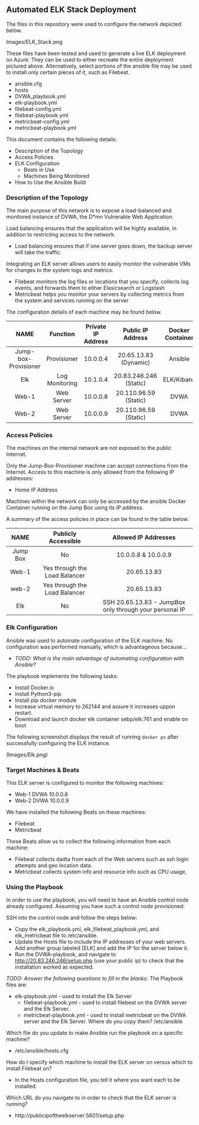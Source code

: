 ## Automated ELK Stack Deployment

The files in this repository were used to configure the network depicted below.


Images/ELK_Stack.png

These files have been tested and used to generate a live ELK deployment on Azure. They can be used to either recreate the entire deployment pictured above. Alternatively, select portions of the ansible file may be used to install only certain pieces of it, such as Filebeat.

  - ansible.cfg
  - hosts
  - DVWA_playbook.yml
  - elk-playbook.yml
  - filebeat-config.yml
  - filebeat-playbook.yml
  - metricbeat-config.yml
  - metricbeat-playbook.yml

This document contains the following details:
- Description of the Topology
- Access Policies
- ELK Configuration
  - Beats in Use
  - Machines Being Monitored
- How to Use the Ansible Build


### Description of the Topology

The main purpose of this network is to expose a load-balanced and monitored instance of DVWA, the D*mn Vulnerable Web Application.

Load balancing ensures that the application will be highly available, in addition to restricting access to the network.
- Load balancing ensures that if one server goes down, the backup server will take the traffic.

Integrating an ELK server allows users to easily monitor the vulnerable VMs for changes to the system logs and metrics.
- Filebeat monitors the log files or locations that you specify, collects log events, and forwards them to either Elasicsearch or Logstash
- Metricbeat helps you monitor your servers by collecting metrics from the system and services running on the server

The configuration details of each machine may be found below.

|         NAME         |     Function     | Private IP Address |   Public IP  Address   | Docker Container |
|:--------------------:|:----------------:|:------------------:|:----------------------:|:----------------:|
| Jump-box-Provisioner |    Provisioner   |      10.0.0.4      |  20.65.13.83 (Dynamic) |      Ansible     |
|          Elk         | Log  Monitoring  |      10.1.0.4      | 20.83.246.246 (Static) |    ELK/Kibana    |
|         Web-1        |    Web Server    |      10.0.0.8      |  20.110.96.59 (Static) |       DVWA       |
|         Web-2        |    Web Server    |      10.0.0.9      |  20.110.96.59 (Static) |       DVWA       |

### Access Policies

The machines on the internal network are not exposed to the public Internet. 

Only the Jump-Box-Provisioner machine can accept connections from the Internet. Access to this machine is only allowed from the following IP addresses:
- Home IP Address

Machines within the network can only be accessed by the ansible Docker Container running on the Jump Box using its IP address.

A summary of the access policies in place can be found in the table below.

|   NAME   |       Publicly Accessible      |                   Allowed IP Addresses                   |
|:--------:|:------------------------------:|:--------------------------------------------------------:|
| Jump Box |               No               |                    10.0.0.8 & 10.0.0.9                   |
|   Web-1  | Yes through the  Load Balancer |                       20.65.13.83                        |
|   web-2  |  Yes through the Load Balancer |                        20.65.13.83                       |
|    Elk   |               No               | SSH 20.65.13.83 - JumpBox only through your personal IP  |

### Elk Configuration

Ansible was used to automate configuration of the ELK machine. No configuration was performed manually, which is advantageous because...
- _TODO: What is the main advantage of automating configuration with Ansible?_

The playbook implements the following tasks:
- Install Docker.io
- Install Python3-pip
- Install pip docker module
- Increase virtual memory to 262144 and assure it increases uppon restart.
- Download and launch docker elk container sebp/elk:761 and enable on boot

The following screenshot displays the result of running `docker ps` after successfully configuring the ELK instance.

(Images/Elk.png)

### Target Machines & Beats
This ELK server is configured to monitor the following machines:
- Web-1 DVWA 10.0.0.8
- Web-2 DVWA 10.0.0.9

We have installed the following Beats on these machines:
- Filebeat
- Metricbeat

These Beats allow us to collect the following information from each machine:
- Filebeat collects dadta from each of the Web servers such as ssh login attempts and geo location data.
- Metricbeat collects system info and resource info such as CPU usage, 

### Using the Playbook
In order to use the playbook, you will need to have an Ansible control node already configured. Assuming you have such a control node provisioned: 

SSH into the control node and follow the steps below:
- Copy the elk_playbook.yml, elk_filebeat_playbook.yml, and elk_metricbeat file to /etc/ansible.
- Update the Hosts file to include the IP addresses of your web servers. Add another group labeled [ELK] and add the IP for the server below it.
- Run the DVWA-playbook, and navigate to http://20.83.246.246/setup.php (use your public ip) to check that the installation worked as expected.

_TODO: Answer the following questions to fill in the blanks:_
The Playbook files are:
- elk-playbook.yml - used to install the Elk Server
    - filebeat-playbook.yml - used to install filebeat on the DVWA server and the Elk Server.
    - metricbeat-playbook.yml - used to install metricbeat on the DVWA server and the Elk Server.
Where do you copy them? 
/etc/ansible

Which file do you update to make Ansible run the playbook on a specific machine?

- /etc/ansible/hosts.cfg

How do I specify which machine to install the ELK server on versus which to install Filebeat on?
 
- In the Hosts configuration file, you tell it where you want each to be installed. 

Which URL do you navigate to in order to check that the ELK server is running?

- http://publicipoftheelkserver:5601/setup.php
